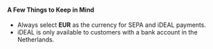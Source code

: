 #### **A Few Things to Keep in Mind**

* Always select **EUR** as the currency for SEPA and iDEAL payments.
* iDEAL is only available to customers with a bank account in the Netherlands.
